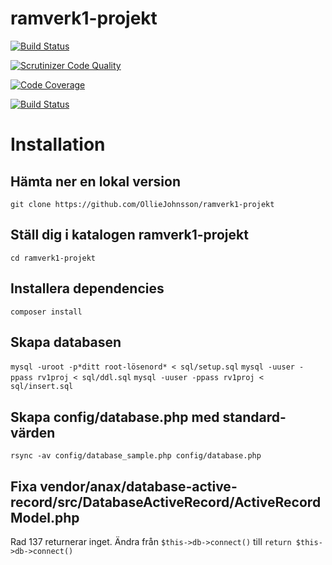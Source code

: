# ramverk1-projekt

[![Build Status](https://travis-ci.org/OllieJohnsson/ramverk1-projekt.svg?branch=master)](https://travis-ci.org/OllieJohnsson/ramverk1-projekt)

[![Scrutinizer Code Quality](https://scrutinizer-ci.com/g/OllieJohnsson/ramverk1-projekt/badges/quality-score.png?b=master)](https://scrutinizer-ci.com/g/OllieJohnsson/ramverk1-projekt/?branch=master)

[![Code Coverage](https://scrutinizer-ci.com/g/OllieJohnsson/ramverk1-projekt/badges/coverage.png?b=master)](https://scrutinizer-ci.com/g/OllieJohnsson/ramverk1-projekt/?branch=master)

[![Build Status](https://scrutinizer-ci.com/g/OllieJohnsson/ramverk1-projekt/badges/build.png?b=master)](https://scrutinizer-ci.com/g/OllieJohnsson/ramverk1-projekt/build-status/master)


# Installation

## Hämta ner en lokal version
`git clone https://github.com/OllieJohnsson/ramverk1-projekt`

## Ställ dig i katalogen ramverk1-projekt
`cd ramverk1-projekt`

## Installera dependencies
`composer install`

## Skapa databasen
`mysql -uroot -p*ditt root-lösenord* < sql/setup.sql`
`mysql -uuser -ppass rv1proj < sql/ddl.sql`
`mysql -uuser -ppass rv1proj < sql/insert.sql`

## Skapa config/database.php med standard-värden
`rsync -av config/database_sample.php config/database.php`

## Fixa vendor/anax/database-active-record/src/DatabaseActiveRecord/ActiveRecordModel.php
Rad 137 returnerar inget.
Ändra från `$this->db->connect()` till `return $this->db->connect()`
